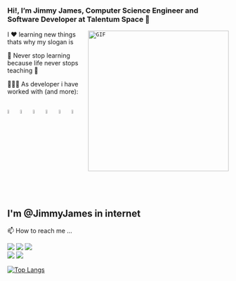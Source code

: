 ### Hi!, I’m Jimmy James, Computer Science Engineer and Software Developer at Talentum Space 👋

<code><img align="right" alt="GIF" src="https://octodex.github.com/images/jetpacktocat.png" width="320" height="320"/></code>

I ❤️  learning new things thats why my slogan is

📖 Never stop learning because life never stops teaching 📖

👩🏻‍💻 As developer i have worked with (and more):
 
 <code> <img width="5%" src="https://img.icons8.com/color/48/000000/python--v1.png"></code>
 <code><img width="5%" src="https://img.icons8.com/fluent/48/000000/mysql-logo.png"></code> 
 <code><img width="5%" src="https://img.icons8.com/color/48/000000/c-plus-plus-logo.png"></code>
 <code><img width="5%" src="https://img.icons8.com/color/48/000000/c-programming.png"></code>
 <code><img width="5%" src="https://img.icons8.com/color/48/000000/c-sharp-logo-2.png"></code> 
 <code><img width="5%" src="https://img.icons8.com/color/48/000000/html-5--v1.png"></code> 

 
 ## I'm @JimmyJames in internet
 
 📫 How to reach me ...
 

 
<code><a href="https://www.youtube.com/jimmyjameslm"><img src="https://img.shields.io/badge/YouTube-FF0000?style=for-the-badge&logo=youtube&logoColor=white"></a></code>
<code><a href="https://www.linkedin.com/in/jimmyjameslm/"><img src="https://img.shields.io/badge/-LinkedIn-%230077B5?style=for-the-badge&logo=linkedin&logoColor=white"></a></code>
<code><a href = "mailto:jimmyjameslopez8@gmail.com"><img src="https://img.shields.io/badge/-Gmail-%CC352A?style=for-the-badge&logo=gmail&logoColor=white" target="_blank"></a>
</code>
<code><a href="https://stackoverflow.com/users/14452043/jimmy-j"><img src="https://img.shields.io/badge/StackOverFlow-F48024?style=for-the-badge&logo=StackOverFlow&logoColor=white"></a></code>
<code><a href="https://codepen.io/jimmyjames404"><img src="https://img.shields.io/badge/CodePen-000000?style=for-the-badge&logo=CodePen&logoColor=white"></a></code>
 


 [![Top Langs](https://github-readme-stats.vercel.app/api/top-langs/?username=JimmyJames404&layout=compact&theme=gotham)](https://github.com/JimmyJames404/github-readme-stats)
<!---
JimmyJames404/JimmyJames404 is a ✨ special ✨ repository because its `README.md` (this file) appears on your GitHub profile.
You can click the Preview link to take a look at your changes.
--->
